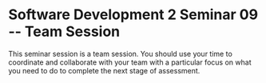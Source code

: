 # Software Development 2 Seminar 09 -- Team Session

This seminar session is a team session. You should use your time to coordinate and collaborate with your team with a particular focus on what you need to do to complete the next stage of assessment.